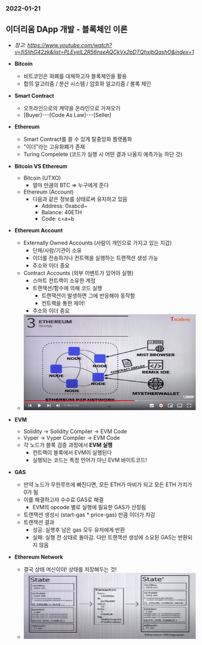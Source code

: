 ### 2022-01-21

## 이더리움 DApp 개발 - 블록체인 이론
- *참고: https://www.youtube.com/watch?v=fiSIihG42zk&list=PLEyeIL2R56nseAQCkVx2pDTQhxjbQashO&index=1*
- **Bitcoin**
  - 비트코인은 화폐를 대체하고자 블록체인을 활용
  - 합의 알고리즘 / 분산 시스템 / 암호화 알고리즘 / 블록 체인

- **Smart Contract**
  - 오프라인으로의 계약을 온라인으로 가져오기
  - [Buyer]---[Code As Law]---[Seller]

- **Ethereum**
  - Smart Contract를 쓸 수 있게 탈중앙화 플랫폼화
  - "이더"라는 고유화폐가 존재
  - Turing Compelete (코드가 실행 시 어떤 결과 나올지 예측가능 하단 것)
  
- **Bitcoin VS Ethereum**
  - Bitcoin (UTXO)
    - 얼마 만큼의 BTC => 누구에게 준다
  - Ethereum (Account)
    - 다음과 같은 정보를 상태로써 유지하고 있음
      - Address: 0xabcd~
      - Balance: 40ETH
      - Code: c=a+b

- **Ethereum Account**
  - Externally Owned Accounts (사람이 개인으로 가지고 있는 지갑)
    - 단체/사람/기관이 소유
    - 이더를 전송하거나 컨트랙을 실행하는 트랜잭션 생성 가능
    - 주소와 이더 중요
  - Contract Accounts (외부 이벤트가 있어야 실행)
    - 스마트 컨트랙이 소유한 계정
    - 트랜잭션/함수에 의해 코드 실행
      - 트랜잭션이 발생하면 그에 반응해야 동작함
      - 컨트랙을 통한 제어!
    - 주소와 이더 중요
  - ![](../images/2022-01-21-eth.PNG)

- **EVM**
  - Solidity -> Solidity Compiler -> EVM Code
  - Vyper -> Vyper Compiler -> EVM Code
  - 각 노드가 블록 검증 과정에서 **EVM 실행**
    - 컨트랙이 블록에서 EVM이 실행된다
    - 실행되는 코드는 특정 언어가 아닌 EVM 바이트코드!

- **GAS**
  - 만약 노드가 무한루프에 빠진다면, 모든 ETH가 마비가 되고 모든 ETH 가치가 0가 됨
  - 이를 해결하고자 수수료 GAS로 해결
    - EVM의 opcode 별로 실행에 필요한 GAS가 산정됨
  - 트랜잭션 생성시 (start-gas * price-gas) 만큼 이더가 차감
  - 트랜잭션 결과
    - 성공: 실행후 남은 gas 모두 유저에게 반환
    - 실패: 실행 전 상태로 돌아감. 다만 트랜잭션 생성에 소요된 GAS는 반환되지 않음
  
- **Ethereum Network**
  - 결국 상태 머신이야! 상태를 저장해두는 것!
  - ![](../images/2022-01-15-eth-network.PNG)

